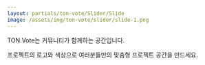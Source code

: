```yaml
---
layout: partials/ton-vote/Slider/Slide
image: /assets/img/ton-vote/slider/slide-1.png
---
```


TON.Vote는 커뮤니티가 함께하는 공간입니다.

프로젝트의 로고와 색상으로 여러분들만의 맞춤형 프로젝트 공간을 만드세요.

